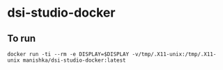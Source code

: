 # dsi-studio-docker


## To run
```docker run -ti --rm -e DISPLAY=$DISPLAY -v/tmp/.X11-unix:/tmp/.X11-unix manishka/dsi-studio-docker:latest ```

